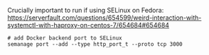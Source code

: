 Crucially important to run if using SELinux on Fedora:
https://serverfault.com/questions/654599/weird-interaction-with-systemctl-with-haproxy-on-centos-7/654684#654684

```
# add Docker backend port to SELinux
semanage port --add --type http_port_t --proto tcp 3000
```

